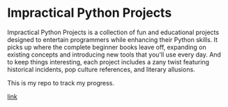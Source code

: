 # Impractical Python Projects

Impractical Python Projects is a collection of fun and educational projects designed to entertain programmers while enhancing their Python skills. It picks up where the complete beginner books leave off, expanding on existing concepts and introducing new tools that you'll use every day. And to keep things interesting, each project includes a zany twist featuring historical incidents, pop culture references, and literary allusions.

This is my repo to track my progress.

[link](https://nostarch.com/impracticalpythonprojects)
